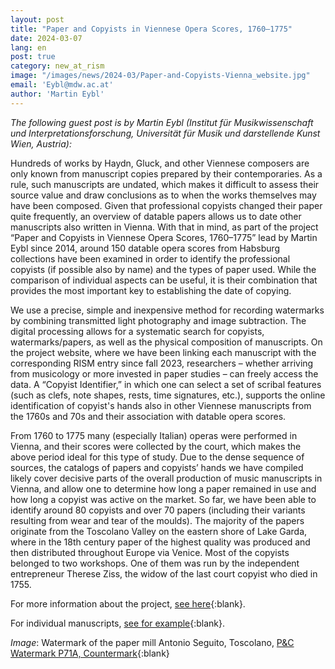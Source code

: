 ```yaml
---
layout: post
title: "Paper and Copyists in Viennese Opera Scores, 1760–1775"
date: 2024-03-07
lang: en
post: true
category: new_at_rism
image: "/images/news/2024-03/Paper-and-Copyists-Vienna_website.jpg"
email: 'Eybl@mdw.ac.at'
author: 'Martin Eybl'
---
```


_The following guest post is by Martin Eybl (Institut für Musikwissenschaft und Interpretationsforschung, Universität für Musik und darstellende Kunst Wien, Austria):_  

Hundreds of works by Haydn, Gluck, and other Viennese composers are only known from manuscript copies prepared by their contemporaries. As a rule, such manuscripts are undated, which makes it difficult to assess their source value and draw conclusions as to when the works themselves may have been composed. Given that professional copyists changed their paper quite frequently, an overview of datable papers allows us to date other manuscripts also written in Vienna. With that in mind, as part of the project “Paper and Copyists in Viennese Opera Scores, 1760–1775” lead by Martin Eybl since 2014, around 150 datable opera scores from Habsburg collections have been examined in order to identify the professional copyists (if possible also by name) and the types of paper used. While the comparison of individual aspects can be useful, it is their combination that provides the most important key to establishing the date of copying.

We use a precise, simple and inexpensive method for recording watermarks by combining transmitted light photography and image subtraction. The digital processing allows for a systematic search for copyists, watermarks/papers, as well as the physical composition of manuscripts. On the project website, where we have been linking each manuscript with the corresponding RISM entry since fall 2023, researchers – whether arriving from musicology or more invested in paper studies – can freely access the data. A “Copyist Identifier,” in which one can select a set of scribal features (such as clefs, note shapes, rests, time signatures, etc.), supports the online identification of copyist's hands also in other Viennese manuscripts from the 1760s and 70s and their association with datable opera scores.

From 1760 to 1775 many (especially Italian) operas were performed in Vienna, and their scores were collected by the court, which makes the above period ideal for this type of study. Due to the dense sequence of sources, the catalogs of papers and copyists’ hands we have compiled likely cover decisive parts of the overall production of music manuscripts in Vienna, and allow one to determine how long a paper remained in use and how long a copyist was active on the market. So far, we have been able to identify around 80 copyists and over 70 papers (including their variants resulting from wear and tear of the moulds). The majority of the papers originate from the Toscolano Valley on the eastern shore of Lake Garda, where in the 18th century paper of the highest quality was produced and then distributed throughout Europe via Venice. Most of the copyists belonged to two workshops. One of them was run by the independent entrepreneur Therese Ziss, the widow of the last court copyist who died in 1755.

For more information about the project, [see here](https://www.mdw.ac.at/imi/ctmv/p_und_c/index.html){:blank}.

For individual manuscripts, [see for example](https://www.mdw.ac.at/imi/ctmv/p_und_c/scores_detail.php?score=Anfossi_18046){:blank}.

_Image_: Watermark of the paper mill Antonio Seguito, Toscolano, [P&C Watermark P71A, Countermark](https://www.mdw.ac.at/imi/ctmv/ctmv.php?wz=P71A){:blank}

